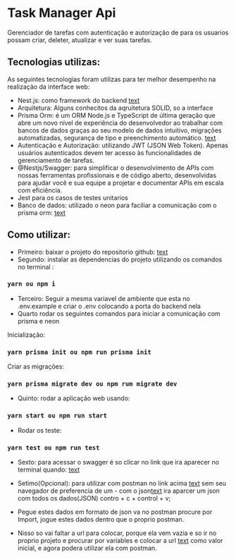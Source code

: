# Task Manager Api

Gerenciador de tarefas com autenticação e autorização de para os usuarios possam criar, deleter, atualizar e ver suas tarefas.

## Tecnologias utilizas:

As seguintes tecnologias foram utilizas para ter melhor desempenho na realização da interface web:

- Nest.js: como framework do backend [text](https://docs.nestjs.com/)
- Arquitetura: Alguns conhecitos da aqruitetura SOLID, so a interface 
- Prisma Orm: é um ORM Node.js e TypeScript de última geração que abre um novo nível de experiência do desenvolvedor ao trabalhar com bancos de dados graças ao seu modelo de dados intuitivo, migrações automatizadas, segurança de tipo e preenchimento automático.
[text](https://www.prisma.io/?via=start&gad_source=1)
- Autenticação e Autorização:  utilizando JWT (JSON Web Token). Apenas usuários autenticados devem ter acesso às funcionalidades de gerenciamento de tarefas.
- @Nestjs/Swagger: para simplificar o desenvolvimento de APIs com nossas ferramentas profissionais e de código aberto, desenvolvidas para ajudar você e sua equipe a projetar e documentar APIs em escala com eficiência.
- Jest para os casos de testes unitarios 
- Banco de  dados: utilizado o neon para faciliar a comunicação com o prisma orm:  [text](https://neon.tech/)

## Como utilizar: 
- Primeiro: baixar o projeto do repositorio github: [text](https://github.com/LeonardoAdami21/task-manager-api)
- Segundo: instalar as dependencias do projeto utilizando os comandos no terminal : 
### `yarn ou npm i`
- Terceiro: Seguir a mesma variavel de ambiente que esta no .env.example e criar o .env colocando a porta do backend nela
- Quarto rodar os seguintes comandos para iniciar a comunicação com prisma e neon

Inicialização:
### `yarn prisma init ou npm run prisma init`

Criar as migrações:
### `yarn prisma migrate dev ou npm rum migrate dev`

- Quinto: rodar a aplicação web usando:
### `yarn start ou npm run start`

- Rodar os teste:
### `yarn test ou npm run test`

- Sexto: para acessar o swagger é so clicar no link que ira aparecer no terminal quando: [text](http://localhost:3000/api)

- Setimo(Opcional): para utilizar com postman no link acima [text](http://localhost:3000/api) sem seu navegador de preferencia de um - com o json[text](http://localhost:3000/api-json) ira aparcer um json com todos os dados(JSON) contro + c + control + v;
- Pegue estes dados em formato de json va no postman procure por Import, jogue estes dados dentro que o proprio postman.
- Nisso so vai faltar a url para colocar, porque ela vem vazia e so ir no proprio projeto e procurar por variables e colocar a url [text](http://localhost:3000/api-json) como valor inicial, e agora podera utilizar ela com postman.